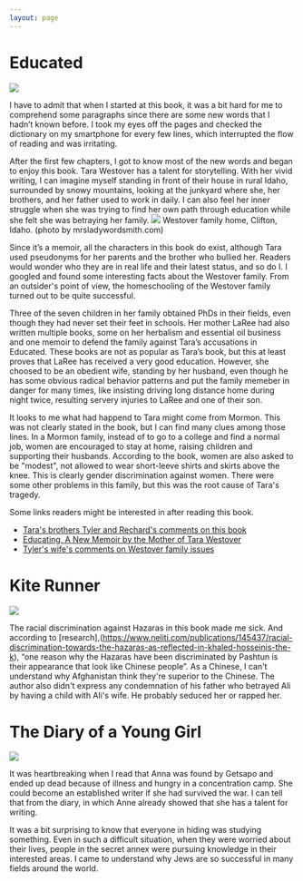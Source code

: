 ```yaml
---
layout: page
---
```


# Educated

![](https://images-na.ssl-images-amazon.com/images/S/compressed.photo.goodreads.com/books/1506026635i/35133922.jpg)

I have to admit that when I started at this book, it was a bit hard for me to comprehend some paragraphs since there are some new words that I hadn’t known before. I took my eyes off the pages and checked the dictionary on my smartphone for every few lines, which interrupted the flow of reading and was irritating.

After the first few chapters, I got to know most of the new words and began to enjoy this book. Tara Westover has a talent for storytelling. With her vivid writing, I can imagine myself standing in front of their house in rural Idaho, surrounded by snowy mountains, looking at the junkyard where she, her brothers, and her father used to work in daily. I can also feel her inner struggle when she was trying to find her own path through education while she felt she was betraying her family. 
![](https://mrsladywordsmith.com/wp-content/uploads/2020/10/Westover-Home.jpg)
Westover family home, Clifton, Idaho. (photo by mrsladywordsmith.com)

Since it’s a memoir, all the characters in this book do exist, although Tara used pseudonyms for her parents and the brother who bullied her. Readers would wonder who they are in real life and their latest status, and so do I. I googled and found some interesting facts about the Westover family. From an outsider's point of view, the homeschooling of the Westover family turned out to be quite successful. 

Three of the seven children in her family obtained PhDs in their fields, even though they had never set their feet in schools. Her mother LaRee had also written multiple books, some on her herbalism and essential oil business and one memoir to defend the family against Tara’s accusations in Educated. These books are not as popular as Tara’s book, but this at least proves that LaRee has received a very good education. However, she choosed to be an obedient wife, standing by her husband, even though he has some obvious radical behavior patterns and put the family memeber in danger for many times, like insisting driving long distance home during night twice, resulting servery injuries to LaRee and one of their son.

It looks to me what had happend to Tara might come from Mormon. This was not clearly stated in the book, but I can find many clues among those lines.  In a Mormon family,  instead of to go to a college and find a normal job, women are encouraged to stay at home, raising children and supporting their husbands.  According to the book, women are also asked to be "modest", not allowed to wear short-leeve shirts and skirts above the knee. This is clearly gender discrimination against women.  There were some other problems in this family, but this was the root cause of Tara's tragedy.

Some links readers might be interested in after reading this book.

* [Tara's brothers Tyler and Rechard's comments on this book](https://www.goodreads.com/questions/1337824-i-saw-mentioned-that-tyler-westover-has)
* [Educating, A New Memoir by the Mother of Tara Westover](https://www.google.com/amp/s/mrsladywordsmith.com/educating-memoir-laree-tara-westover/amp/)
* [Tyler's wife's comments on Westover family issues](https://www.goodreads.com/review/show/3618264576)
# Kite Runner
![](https://m.media-amazon.com/images/I/81IzbD2IiIL.jpg)

The racial discrimination against Hazaras in this book made me sick. And according to [research],(https://www.neliti.com/publications/145437/racial-discrimination-towards-the-hazaras-as-reflected-in-khaled-hosseinis-the-k), “one reason why the Hazaras have been discriminated by Pashtun is their appearance that look like Chinese people”.  As a Chinese, I can't understand why Afghanistan think they're superior to the Chinese. 
The author also didn't express any condemnation of his father who betrayed Ali by having a child with Ali's wife. 
He probably seduced her or rapped her.

# The Diary of a Young Girl

![](https://m.media-amazon.com/images/I/81xPFVVGesL.jpg)

It was heartbreaking when I read that Anna was found by Getsapo and ended up dead because of illness and hungry in a concentration camp. She could become an established writer if she had survived the war. I can tell that from the diary, in which Anne already showed that she has a talent for writing.

It was a bit surprising to know that everyone in hiding was studying something. Even in such a difficult situation, when they were worried about their lives, people in the secret annex were pursuing knowledge in their interested areas. I came to understand why Jews are so successful in many fields around the world. 
